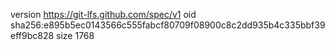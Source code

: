 version https://git-lfs.github.com/spec/v1
oid sha256:e895b5ec0143566c555fabcf80709f08900c8c2dd935b4c335bbf39eff9bc828
size 1768
